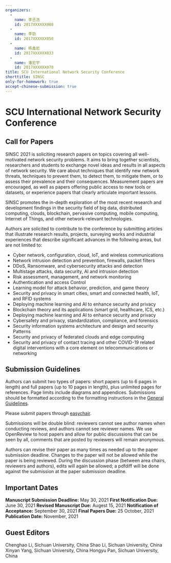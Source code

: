 ```yaml
---
organizers:
  -
    name: 李丞浩
    id: 2017XXXXXX008
  -
    name: 李劭
    id: 2017XXXXXX050
  -
    name: 杨鑫岩
    id: 2017XXXXXX033
  -
    name: 潘宏宇
    id: 2017XXXXXX070
title: SCU International Network Security Conference
shorttitle: SINSC
only-for-homework: true
accept-chinese-submission: true
---
```


# **SCU International Network Security Conference**

## **Call for Papers**

SINSC 2021 is soliciting research papers on topics covering all well-motivated network security problems. It aims to bring together scientists, researchers and students to exchange novel ideas and results in all aspects of network security. We care about techniques that identify new network threats, techniques to prevent them, to detect them, to mitigate them, or to assess their prevalence and their consequences. Measurement papers are encouraged, as well as papers offering public access to new tools or datasets, or experience papers that clearly articulate important lessons.

SINSC promotes the in-depth exploration of the most recent research and development findings in the security field of big data, distributed computing, clouds, blockchain, pervasive computing, mobile computing, Internet of Things, and other network-relevant technologies.

Authors are solicited to contribute to the conference by submitting articles that illustrate research results, projects, surveying works and industrial experiences that describe significant advances in the following areas, but are not limited to:

* Cyber network, configuration, cloud, IoT, and wireless communications
* Network intrusion detection and prevention, firewalls, packet filters
* DDoS, Ransomware, and cybersecurity attacks and detection
* Multistage attacks, data security, AI and intrusion detection
* Risk assessment, management, and network monitoring
* Authentication and access Control
* Learning model for attack behavior, prediction, and game theory
* Security and privacy in smart cities, smart and connected health, IoT, and RFID systems
* Deploying machine learning and AI to enhance security and privacy
* Blockchain theory and its applications (smart grid, healthcare, ICS, etc.)
* Deploying machine learning and AI to enhance security and privacy
* Cybersafety and privacy, standardization, compliance, and forensics
* Security information systems architecture and design and security Patterns
* Security and privacy of federated clouds and edge computing
* Security and privacy of contact tracing and other COVID-19 related digital interventions with a core element on telecommunications or networking

## **Submission Guidelines**

Authors can submit two types of papers: short papers (up to 6 pages in length) and full papers (up to 10 pages in length), plus unlimited pages for references. Page limits include diagrams and appendices. Submissions should be formatted according to the formatting instructions in the [General Guidelines](https://owl.purdue.edu/owl/research_and_citation/ieee_style/ieee_general_format.html).

Please submit papers through [easychair](https://easychair.org/conferences/?conf=sinsc2021).

Submissions will be double blind: reviewers cannot see author names when conducting reviews, and authors cannot see reviewer names. We use OpenReview to host papers and allow for public discussions that can be seen by all, comments that are posted by reviewers will remain anonymous. 

Authors can revise their paper as many times as needed up to the paper submission deadline. Changes to the paper will not be allowed while the paper is being reviewed. During the discussion phase (between area chairs, reviewers and authors), edits will again be allowed; a pdfdiff will be done against the submission at the paper submission deadline. 

##  **Important Dates**

**Manuscript Submission Deadline:** May 30, 2021
**First Notification Due:** June 30, 2021
**Revised Manuscript Due:** Augest 15, 2021
**Notification of Acceptance:** September 30, 2021
**Final Papers Due:** 25 October, 2021
**Publication Date:** November, 2021

## **Guest Editors**

Chenghao Li, Sichuan University, China
Shao Li, Sichuan University, China
Xinyan Yang, Sichuan University, China
Hongyu Pan, Sichuan University, China
